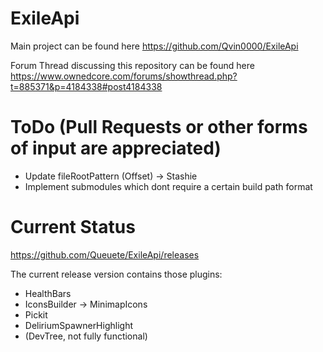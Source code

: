 # ExileApi
Main project can be found here https://github.com/Qvin0000/ExileApi

Forum Thread discussing this repository can be found here https://www.ownedcore.com/forums/showthread.php?t=885371&p=4184338#post4184338

# ToDo (Pull Requests or other forms of input are appreciated)
- Update fileRootPattern (Offset) -> Stashie
- Implement submodules which dont require a certain build path format

# Current Status
https://github.com/Queuete/ExileApi/releases

The current release version contains those plugins:
- HealthBars
- IconsBuilder -> MinimapIcons
- Pickit
- DeliriumSpawnerHighlight
- (DevTree, not fully functional)
